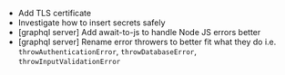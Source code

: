 - Add TLS certificate
- Investigate how to insert secrets safely
- [graphql server] Add await-to-js to handle Node JS errors better
- [graphql server] Rename error throwers to better fit what they do i.e. `throwAuthenticationError`, `throwDatabaseError`, `throwInputValidationError`
